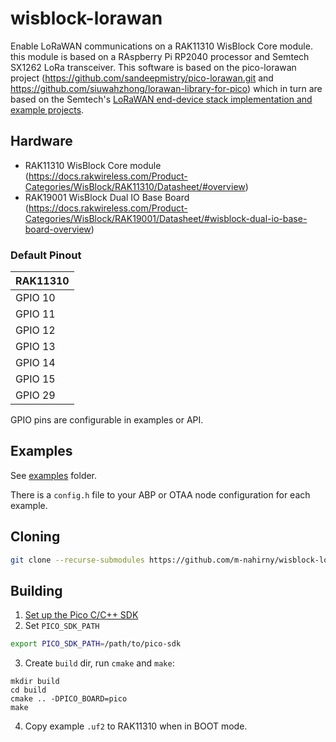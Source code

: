 # wisblock-lorawan
Enable LoRaWAN communications on a RAK11310 WisBlock Core module. this module is based on a RAspberry Pi RP2040 processor and Semtech SX1262 LoRa transceiver. This software is based on the pico-lorawan project (https://github.com/sandeepmistry/pico-lorawan.git and https://github.com/siuwahzhong/lorawan-library-for-pico) which in turn are based on the Semtech's [LoRaWAN end-device stack implementation and example projects](https://github.com/Lora-net/LoRaMac-node).

## Hardware

 * RAK11310 WisBlock Core module (https://docs.rakwireless.com/Product-Categories/WisBlock/RAK11310/Datasheet/#overview)
 * RAK19001 WisBlock Dual IO Base Board (https://docs.rakwireless.com/Product-Categories/WisBlock/RAK19001/Datasheet/#wisblock-dual-io-base-board-overview)

### Default Pinout

| RAK11310 |
| ----------------- |
| GPIO 10 | SCK |
| GPIO 11 | MOSI |
| GPIO 12 | MISO |
| GPIO 13 | NSS / CS |
| GPIO 14 | RESET |
| GPIO 15 | BUSY |
| GPIO 29 | DIO1 |

GPIO pins are configurable in examples or API.

## Examples

See [examples](examples/) folder.

There is a `config.h` file to your ABP or OTAA node configuration for each example.

## Cloning

```sh
git clone --recurse-submodules https://github.com/m-nahirny/wisblock-lorawan.git 
```

## Building

1. [Set up the Pico C/C++ SDK](https://datasheets.raspberrypi.org/pico/getting-started-with-pico.pdf)
2. Set `PICO_SDK_PATH`
```sh
export PICO_SDK_PATH=/path/to/pico-sdk
```
3. Create `build` dir, run `cmake` and `make`:
```
mkdir build
cd build
cmake .. -DPICO_BOARD=pico
make
```
4. Copy example `.uf2` to RAK11310 when in BOOT mode.

